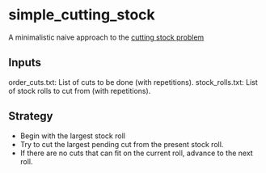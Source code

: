 # simple_cutting_stock

A minimalistic naive approach to the
[cutting stock problem](https://en.wikipedia.org/wiki/Cutting_stock_problem)

## Inputs
order_cuts.txt: List of cuts to be done (with repetitions).
stock_rolls.txt: List of stock rolls to cut from (with repetitions).

## Strategy

* Begin with the largest stock roll
* Try to cut the largest pending cut from the present stock roll.
* If there are no cuts that can fit on the current roll, advance to the next roll.
